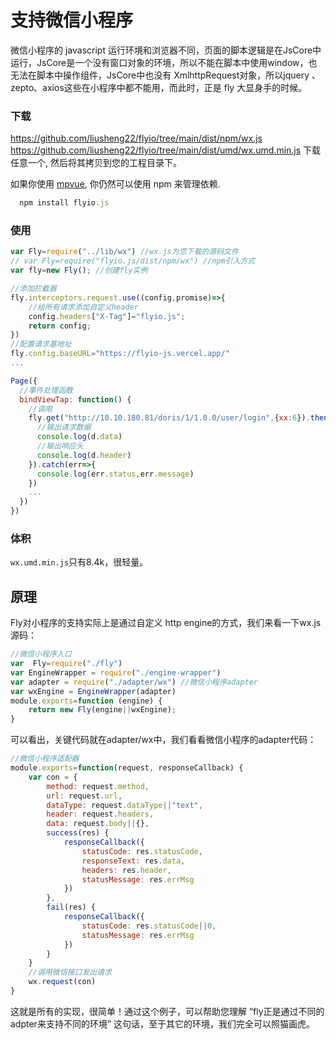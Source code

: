 # 支持微信小程序

微信小程序的 javascript 运行环境和浏览器不同，页面的脚本逻辑是在JsCore中运行，JsCore是一个没有窗口对象的环境，所以不能在脚本中使用window，也无法在脚本中操作组件，JsCore中也没有 XmlhttpRequest对象，所以jquery 、zepto、axios这些在小程序中都不能用，而此时，正是 fly 大显身手的时候。


### 下载
https://github.com/liusheng22/flyio/tree/main/dist/npm/wx.js
https://github.com/liusheng22/flyio/tree/main/dist/umd/wx.umd.min.js
下载任意一个, 然后将其拷贝到您的工程目录下。

如果你使用 [mpvue](https://github.com/Meituan-Dianping/mpvue), 你仍然可以使用 npm 来管理依赖.

```javascript
  npm install flyio.js
```

### 使用

```javascript
var Fly=require("../lib/wx") //wx.js为您下载的源码文件
// var Fly=require("flyio.js/dist/npm/wx") //npm引入方式
var fly=new Fly(); //创建fly实例

//添加拦截器
fly.interceptors.request.use((config,promise)=>{
    //给所有请求添加自定义header
    config.headers["X-Tag"]="flyio.js";
    return config;
})
//配置请求基地址
fly.config.baseURL="https://flyio-js.vercel.app/"
...

Page({
  //事件处理函数
  bindViewTap: function() {
    //调用
    fly.get("http://10.10.180.81/doris/1/1.0.0/user/login",{xx:6}).then((d)=>{
      //输出请求数据
      console.log(d.data)
      //输出响应头
      console.log(d.header)
    }).catch(err=>{
      console.log(err.status,err.message)
    })
    ...
  })
})
```



### 体积

`wx.umd.min.js`只有8.4k，很轻量。



## 原理

Fly对小程序的支持实际上是通过自定义 http engine的方式，我们来看一下wx.js源码：

```javascript
//微信小程序入口
var  Fly=require("./fly")
var EngineWrapper = require("./engine-wrapper")
var adapter = require("./adapter/wx") //微信小程序adapter
var wxEngine = EngineWrapper(adapter)
module.exports=function (engine) {
    return new Fly(engine||wxEngine);
}
```

可以看出，关键代码就在adapter/wx中，我们看看微信小程序的adapter代码：

```javascript
//微信小程序适配器
module.exports=function(request, responseCallback) {
    var con = {
        method: request.method,
        url: request.url,
        dataType: request.dataType||"text",
        header: request.headers,
        data: request.body||{},
        success(res) {
            responseCallback({
                statusCode: res.statusCode,
                responseText: res.data,
                headers: res.header,
                statusMessage: res.errMsg
            })
        },
        fail(res) {
            responseCallback({
                statusCode: res.statusCode||0,
                statusMessage: res.errMsg
            })
        }
    }
    //调用微信接口发出请求
    wx.request(con)
}
```

这就是所有的实现，很简单！通过这个例子，可以帮助您理解 “fly正是通过不同的adpter来支持不同的环境” 这句话，至于其它的环境，我们完全可以照猫画虎。
